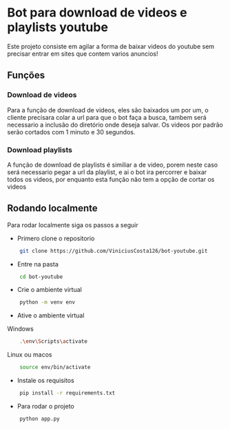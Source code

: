 
# Bot para download de videos e playlists youtube

Este projeto consiste em agilar a forma de baixar videos do youtube sem precisar entrar em sites que contem varios anuncios!

## Funções

### Download de videos

Para a função de download de videos, eles são baixados um por um, o cliente precisara colar a url para que o bot faça a busca, tambem será necessario a inclusão do diretório onde deseja salvar. Os videos por padrão serão cortados com 1 minuto e 30 segundos.

### Download playlists
A função de download de playlists é similiar a de video, porem neste caso será necessario pegar a url da playlist, e ai o bot ira percorrer e baixar todos os videos, por enquanto esta função não tem a opção de cortar os videos

## Rodando localmente

Para rodar localmente siga os passos a seguir

- Primero clone o repositorio

```bash
    git clone https://github.com/ViniciusCosta126/bot-youtube.git
```

- Entre na pasta

```bash
    cd bot-youtube
```

- Crie o ambiente virtual

```bash
    python -m venv env
```

- Ative o ambiente virtual

Windows
```bash
    .\env\Scripts\activate
```

Linux ou macos
```bash
    source env/bin/activate
```

- Instale os requisitos
```bash
    pip install -r requirements.txt
```

- Para rodar o projeto 

```bash
    python app.py
```